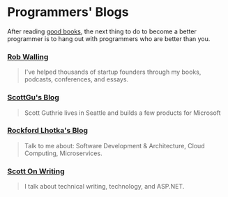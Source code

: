 # Programmers' Blogs

After reading [good books](https://dan-carroll.github.io/online-development-books/), the next thing to do to become a better programmer is to hang out with programmers who are better than you.

### [Rob Walling](https://robwalling.com/blog/)
> I've helped thousands of startup founders through my books, podcasts, conferences, and essays.

### [ScottGu's Blog](https://weblogs.asp.net/scottgu)
> Scott Guthrie lives in Seattle and builds a few products for Microsoft

### [Rockford Lhotka's Blog](https://blog.lhotka.net/)
> Talk to me about: Software Development & Architecture, Cloud Computing, Microservices.

### [Scott On Writing](https://scottonwriting.net/)
> I talk about technical writing, technology, and ASP.NET.

